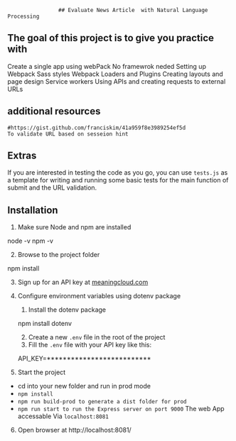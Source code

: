                     ## Evaluate News Article  with Natural Language Processing


## The goal of this project is to give you practice with

Create a single app using webPack No framewrok neded
Setting up Webpack
Sass styles
Webpack Loaders and Plugins
Creating layouts and page design
Service workers
Using APIs and creating requests to external URLs

## additional resources
    #https://gist.github.com/franciskim/41a959f8e3989254ef5d
    To validate URL based on sesseion hint
## Extras
If you are interested in testing the code as you go, you can use `tests.js` as a template for writing and running some basic tests for the main function of submit and the URL validation.

## Installation
1. Make sure Node and npm are installed

node -v
npm -v

2. Browse to the project folder

npm install

3. Sign up for an API key at [meaningcloud.com](https://www.meaningcloud.com/developer/create-account)

4. Configure environment variables using dotenv package
    1. Install the dotenv package

   npm install dotenv

    2. Create a new `.env` file in the root of the project
    3. Fill the `.env` file with your API key like this:

   API_KEY=**************************

5. Start the project

- cd into your new folder and run in prod mode
- `npm install`
- `npm run build-prod to generate a dist folder for prod`
- `npm run start to run the Express server on port 9000`
The web App accessable Via `localhost:8081`

6. Open browser at http://localhost:8081/


